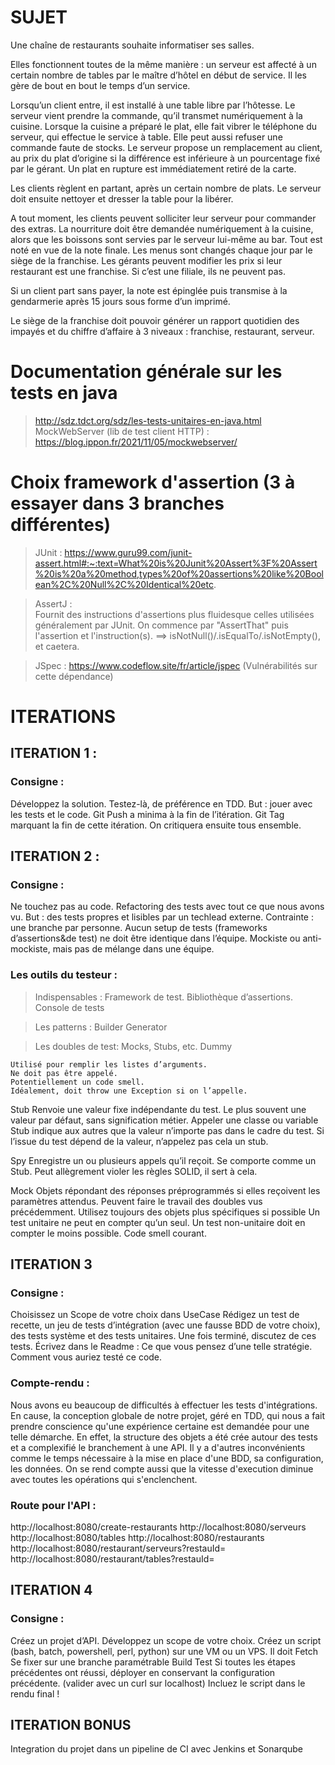 # SUJET

Une chaîne de restaurants souhaite informatiser ses salles.

Elles fonctionnent toutes de la même manière : un serveur est affecté à un
certain nombre de tables par le maître d’hôtel en début de service.
Il les gère de bout en bout le temps d’un service.

Lorsqu’un client entre, il est installé à une table libre par l’hôtesse.
Le serveur vient prendre la commande, qu’il transmet numériquement à la cuisine.
Lorsque la cuisine a préparé le plat, elle fait vibrer le téléphone du serveur,
qui effectue le service à table. Elle peut aussi refuser une commande faute de stocks.
Le serveur propose un remplacement au client, au prix du plat d’origine si la
différence est inférieure à un pourcentage fixé par le gérant. Un plat en rupture
est immédiatement retiré de la carte.

Les clients règlent en partant, après un certain nombre de plats.
Le serveur doit ensuite nettoyer et dresser la table pour la libérer.

A tout moment, les clients peuvent solliciter leur serveur pour commander des extras.
La nourriture doit être demandée numériquement à la cuisine, alors que les boissons
sont servies par le serveur lui-même au bar. Tout est noté en vue de la note finale.
Les menus sont changés chaque jour par le siège de la franchise. Les gérants peuvent
modifier les prix si leur restaurant est une franchise. Si c’est une filiale,
ils ne peuvent pas.

Si un client part sans payer, la note est épinglée puis transmise à la gendarmerie
après 15 jours sous forme d’un imprimé.

Le siège de la franchise doit pouvoir générer un rapport quotidien des impayés
et du chiffre d’affaire à 3 niveaux : franchise, restaurant, serveur.

# Documentation générale sur les tests en java

> http://sdz.tdct.org/sdz/les-tests-unitaires-en-java.html
> MockWebServer (lib de test client HTTP) : https://blog.ippon.fr/2021/11/05/mockwebserver/

# Choix framework d'assertion (3 à essayer dans 3 branches différentes)

> JUnit :
> https://www.guru99.com/junit-assert.html#:~:text=What%20is%20Junit%20Assert%3F%20Assert%20is%20a%20method,types%20of%20assertions%20like%20Boolean%2C%20Null%2C%20Identical%20etc.

> AssertJ :  
> Fournit des instructions d'assertions plus fluidesque celles utilisées généralement par JUnit. On commence par "AssertThat" puis l'assertion et l'instruction(s). ==> isNotNull()/.isEqualTo/.isNotEmpty(), et caetera.

> JSpec : https://www.codeflow.site/fr/article/jspec
> (Vulnérabilités sur cette dépendance)

# ITERATIONS

## ITERATION 1 :

### Consigne :

Développez la solution.
Testez-là, de préférence en TDD.
But : jouer avec les tests et le code.
Git Push a minima à la fin de l’itération.
Git Tag marquant la fin de cette itération.
On critiquera ensuite tous ensemble.

## ITERATION 2 :

### Consigne :

Ne touchez pas au code.
Refactoring des tests avec tout ce que nous avons vu.
But : des tests propres et lisibles par un techlead externe.
Contrainte : une branche par personne. Aucun setup de tests (frameworks d’assertions&de test) ne doit être identique dans l’équipe.
Mockiste ou anti-mockiste, mais pas de mélange dans une équipe.

### Les outils du testeur :

> Indispensables :
> Framework de test.
> Bibliothèque d’assertions.
> Console de tests

> Les patterns :
> Builder
> Generator

> Les doubles de test: Mocks, Stubs, etc.
> Dummy

    Utilisé pour remplir les listes d’arguments.
    Ne doit pas être appelé.
    Potentiellement un code smell.
    Idéalement, doit throw une Exception si on l’appelle.

Stub
Renvoie une valeur fixe indépendante du test.
Le plus souvent une valeur par défaut, sans signification métier.
Appeler une classe ou variable Stub indique aux autres que la valeur n’importe pas dans le cadre du test.
Si l’issue du test dépend de la valeur, n’appelez pas cela un stub.

Spy
Enregistre un ou plusieurs appels qu’il reçoit.
Se comporte comme un Stub.
Peut allègrement violer les règles SOLID, il sert à cela.

Mock
Objets répondant des réponses préprogrammés si elles reçoivent les paramètres attendus.
Peuvent faire le travail des doubles vus précédemment.
Utilisez toujours des objets plus spécifiques si possible
Un test unitaire ne peut en compter qu’un seul.
Un test non-unitaire doit en compter le moins possible.
Code smell courant.

## ITERATION 3

### Consigne :

Choisissez un Scope de votre choix dans UseCase
Rédigez un test de recette, un jeu de tests d’intégration (avec une fausse BDD de votre choix), des tests système et des tests unitaires.
Une fois terminé, discutez de ces tests. Écrivez dans le Readme :
Ce que vous pensez d’une telle stratégie.
Comment vous auriez testé ce code.

### Compte-rendu :

Nous avons eu beaucoup de difficultés à effectuer les tests d'intégrations.
En cause, la conception globale de notre projet, géré en TDD, qui nous a fait prendre conscience
qu'une expérience certaine est demandée pour une telle démarche.
En effet, la structure des objets a été crée autour des tests et a complexifié le branchement à une API.
Il y a d'autres inconvénients comme le temps nécessaire à la mise en place d'une BDD, sa configuration, les données.
On se rend compte aussi que la vitesse d'execution diminue avec toutes les opérations qui s'enclenchent.

### Route pour l'API :

http://localhost:8080/create-restaurants
http://localhost:8080/serveurs
http://localhost:8080/tables
http://localhost:8080/restaurants
http://localhost:8080/restaurant/serveurs?restauId=<id>
http://localhost:8080/restaurant/tables?restauId=<id>

## ITERATION 4

### Consigne :

Créez un projet d’API. Développez un scope de votre choix.
Créez un script (bash, batch, powershell, perl, python) sur une VM ou un VPS.
Il doit
Fetch
Se fixer sur une branche paramétrable
Build
Test
Si toutes les étapes précédentes ont réussi, déployer en conservant la configuration précédente.
(valider avec un curl sur localhost)
Incluez le script dans le rendu final !

## ITERATION BONUS

Integration du projet dans un pipeline de CI avec Jenkins et Sonarqube
